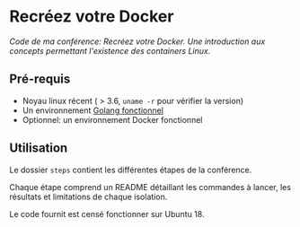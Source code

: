 # Recréez votre Docker

_Code de ma conférence: Recréez votre Docker. Une introduction aux concepts permettant l'existence des containers Linux._

## Pré-requis

 * Noyau linux récent ( > 3.6, `uname -r` pour vérifier la version)
 * Un environnement [Golang fonctionnel](https://golang.org/doc/install)
 * Optionnel: un environnement Docker fonctionnel
 
## Utilisation

Le dossier `steps` contient les différentes étapes de la conférence.

Chaque étape comprend un README détaillant les commandes à lancer, les résultats et limitations de chaque isolation.

Le code fournit est censé fonctionner sur Ubuntu 18.

